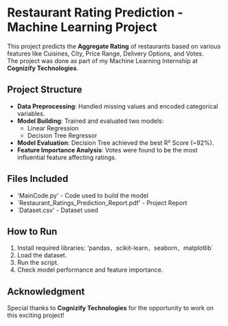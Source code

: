# Restaurant Rating Prediction - Machine Learning Project

This project predicts the **Aggregate Rating** of restaurants based on various features like Cuisines, City, Price Range, Delivery Options, and Votes.  
The project was done as part of my Machine Learning Internship at **Cognizify Technologies**.

## Project Structure

- **Data Preprocessing**: Handled missing values and encoded categorical variables.
- **Model Building**: Trained and evaluated two models:
  - Linear Regression
  - Decision Tree Regressor
- **Model Evaluation**: Decision Tree achieved the best R² Score (~92%).
- **Feature Importance Analysis**: Votes were found to be the most influential feature affecting ratings.

## Files Included 
- 'MainCode.py' - Code used to build the model
- `Restaurant_Ratings_Prediction_Report.pdf' - Project Report
- `Dataset.csv' - Dataset used

## How to Run
1. Install required libraries: 'pandas`, `scikit-learn`, `seaborn`, `matplotlib`
2. Load the dataset.
3. Run the script.
4. Check model performance and feature importance.

## Acknowledgment
Special thanks to **Cognizify Technologies** for the opportunity to work on this exciting project!
